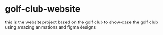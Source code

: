 # golf-club-website
this is the website project based on the golf club to show-case the golf club using amazing animations and figma designs
